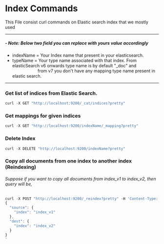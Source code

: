 # Index Commands
This File consist curl commands on Elastic search index that we mostly used
***
##### - Note: Below two field you can replace with yours value accordingly <br/>
- indexName = Your Index name that present in your elasticsearch.
- typeName = Your type name associated with that index. From elasticSearch v6 onwards type name is by default "_doc" and <br/>
             &nbsp;&nbsp;&nbsp;&nbsp;&nbsp;&nbsp;&nbsp;&nbsp;&nbsp;&nbsp;&nbsp;&nbsp;&nbsp;&nbsp;&nbsp;&nbsp;&nbsp;&nbsp;&nbsp;&nbsp; from v7 you don't have any mapping type name present in elastic search.
***
### Get list of indices from Elastic Search.
  ```javascript
  curl -X GET "http://localhost:9200/_cat/indices?pretty"
  ```
  
### Get mappings for given indices
  ```javascript
  curl -X GET "http://localhost:9200/indexName/_mapping?pretty"
  ```

### Delete Index
  ```javascript
  curl -X DELETE "http://localhost:9200/indexName?pretty"
  ```

### Copy all documents from one index to another index (Reindexing)
###### Suppose if you want to copy all documents from index_v1 to index_v2, then query will be,
  ```javascript
  curl -X POST "http://localhost:9200/_reindex?pretty" -H 'Content-Type: application/json' -d'
  {
    "source": {
      "index": "index_v1"
    },
    "dest": {
      "index": "index_v2"
    }
  }
  '
  ```
